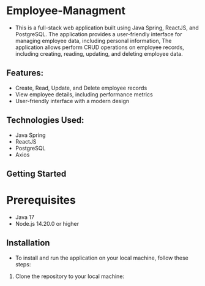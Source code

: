 # Employee-Managment
- This is a full-stack web application built using Java Spring, ReactJS, and PostgreSQL. The application provides a user-friendly interface for managing employee data, including personal information, The application allows  perform CRUD operations on employee records, including creating, reading, updating, and deleting employee data.

## Features:
- Create, Read, Update, and Delete employee records
- View employee details, including performance metrics
- User-friendly interface with a modern design

## Technologies Used:
- Java Spring
- ReactJS
- PostgreSQL
- Axios

## Getting Started
# Prerequisites
- Java 17 
- Node.js 14.20.0 or higher

## Installation
- To install and run the application on your local machine, follow these steps:
1. Clone the repository to your local machine:

  
